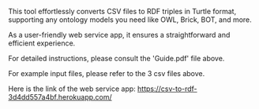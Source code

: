 This tool effortlessly converts CSV files to RDF triples in Turtle format, 
supporting any ontology models you need like OWL, Brick, BOT, and more. 

As a user-friendly web service app, it ensures a straightforward and efficient experience. 

For detailed instructions, please consult the 'Guide.pdf' file above. 

For example input files, please refer to the 3 csv files above.

Here is the link of the web service app: 
https://csv-to-rdf-3d4dd557a4bf.herokuapp.com/
